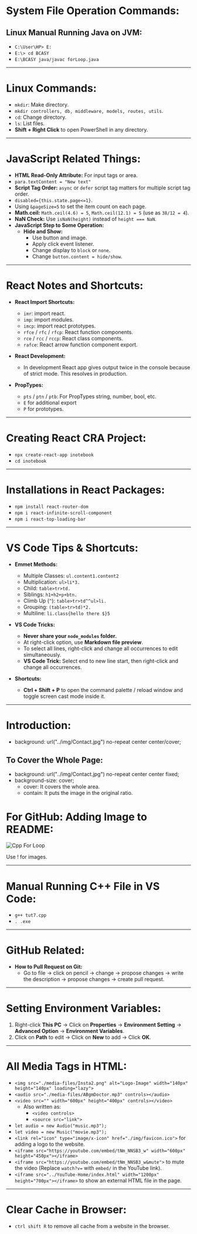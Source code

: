 
# System File Operation Commands:

## Linux Manual Running Java on JVM:
- `C:\User\HP> E:`
- `E:\> cd BCASY`
- `E:\BCASY java/javac forLoop.java`

---

# Linux Commands:
- `mkdir`: Make directory.
- `mkdir controllers, db, middleware, models, routes, utils`.
- `cd`: Change directory.
- `ls`: List files.
- **Shift + Right Click** to open PowerShell in any directory.

---

# JavaScript Related Things:
- **HTML Read-Only Attribute:** For input tags or area.
- `para.textContent = "New text"`
- **Script Tag Order:** `async` or `defer` script tag matters for multiple script tag order.
- `disabled={this.state.page<=1}`.
- Using `&pageSize=5` to set the item count on each page.
- **Math.ceil:** `Math.ceil(4.6) = 5`, `Math.ceil(12.1) = 5` (use as `38/12 = 4`).
- **NaN Check:** Use `isNaN(height)` instead of `height === NaN`.
- **JavaScript Step to Some Operation:**
  - **Hide and Show:**
    - Use button and image.
    - Apply click event listener.
    - Change display to `block` or `none`.
    - Change `button.content = hide/show`.

---

# React Notes and Shortcuts:
- **React Import Shortcuts:**
  - `imr`: import react.
  - `imp`: import modules.
  - `imcp`: import react prototypes.
  - `rfce` / `rfc` / `rfcp`: React function components.
  - `rce` / `rcc` / `rccp`: React class components.
  - `rafce`: React arrow function component export.

- **React Development:**
  - In development React app gives output twice in the console because of strict mode. This resolves in production.

- **PropTypes:**
  - `pts` / `ptn` / `ptb`: For PropTypes string, number, bool, etc.
  - `E` for additional export
  - `P` for prototypes.

---

# Creating React CRA Project:
- `npx create-react-app inotebook`
- `cd inotebook`

---

# Installations in React Packages:
- `npm install react-router-dom`
- `npm i react-infinite-scroll-component`
- `npm i react-top-loading-bar`

---

# VS Code Tips & Shortcuts:
- **Emmet Methods:**
  - Multiple Classes: `ul.content1.content2`
  - Multiplication: `ul>li*3.`
  - Child: `table>tr>td.`
  - Siblings: `h1+h2+p+btn.`
  - Climb Up (`^`): `table>tr>td^^ul>li.`
  - Grouping: `(table>tr>td)*2.`
  - Multiline: `li.class{hello there $}5`

- **VS Code Tricks:**
  - **Never share your `node_modules` folder.**
  - At right-click option, use **Markdown file preview**.
  - To select all lines, right-click and change all occurrences to edit simultaneously.
  - **VS Code Trick:** Select end to new line start, then right-click and change all occurrences.

- **Shortcuts:**
  - **Ctrl + Shift + P** to open the command palette / reload window and toggle screen cast mode inside it.

---


# Introduction:
- background: url("../img/Contact.jpg") no-repeat center center/cover;

## To Cover the Whole Page:
- background: url("../img/Contact.jpg") no-repeat center center fixed;
- background-size: cover;
  - cover: It covers the whole area.
  - contain: It puts the image in the original ratio.

# For GitHub: Adding Image to README:
![Cpp For Loop](https://media.geeksforgeeks.org/wp-content/uploads/20240117163513/Loops-in-programming-768.jpg)

Use ! for images.

---

# Manual Running C++ File in VS Code:
- `g++ tut7.cpp`
- `. .exe`

---

# GitHub Related:
- **How to Pull Request on Git:**
  - Go to file → click on pencil → change → propose changes → write the description → propose changes → create pull request.

---

# Setting Environment Variables:
1. Right-click **This PC** → Click on **Properties** → **Environment Setting** → **Advanced Option** → **Environment Variables**.
2. Click on **Path** to edit → Click on **New** to add → Click **OK**.

---

# All Media Tags in HTML:
- `<img src="./media-files/Insta2.png" alt="Logo-Image" width="140px" height="140px" loading="lazy">`
- `<audio src="./media-files/ABgmDoctor.mp3" controls></audio>`
- `<video src="" width="600px" height="400px" controls></video>`
  - Also written as:
    - `<video controls>`
    - `<source src="link">`
- `let audio = new Audio("music.mp3");`
- `let video = new Music("movie.mp3");`
- `<link rel="icon" type="image/x-icon" href="./img/favicon.ico">` for adding a logo to the website.
- `<iframe src="https://youtube.com/embed/tNm_NNSB3_w" width="600px" height="450px"></iframe>`
- `<iframe src="https://youtube.com/embed/tNm_NNSB3_w&mute">` to mute the video (Replace `watch?v=` with `embed/` in the YouTube link).
- `<iframe src="../YouTube-Home/index.html" width="1200px" height="700px"></iframe>` to show an external HTML file in the page.

---

# Clear Cache in Browser:
- `ctrl shift R` to remove all cache from a website in the browser.